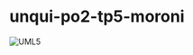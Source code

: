 # unqui-po2-tp5-moroni
![UML5](https://github.com/ivanmoroni92/unqui-po2-tp5-moroni/assets/69017661/1c8bc8c7-d078-4771-aa43-2ded940c9591)
